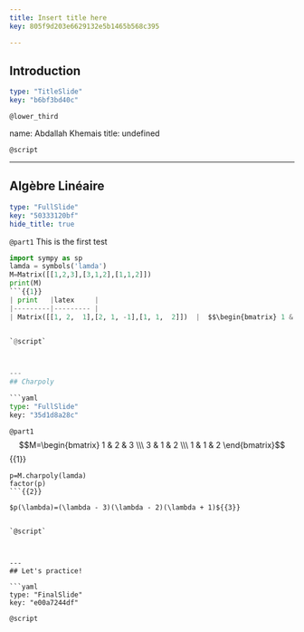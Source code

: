 ```yaml
---
title: Insert title here
key: 805f9d203e6629132e5b1465b568c395

---
```

## Introduction

```yaml
type: "TitleSlide"
key: "b6bf3bd40c"
```

`@lower_third`

name: Abdallah Khemais
title: undefined


`@script`



---
## Algèbre Linéaire

```yaml
type: "FullSlide"
key: "50333120bf"
hide_title: true
```

`@part1`
This is the first test 
```python
import sympy as sp
lamda = symbols('lamda')
M=Matrix([[1,2,3],[3,1,2],[1,1,2]])
print(M)
```{{1}}
| print   |latex     |
|---------|--------- |
| Matrix([[1, 2,  1],[2, 1, -1],[1, 1,  2]])  |  $$\begin{bmatrix} 1 & 2 & 3 \\\ 3 & 1 & 2 \\\ 1 & 1 & 2 \end{bmatrix}$$ |{{3}}


`@script`



---
## Charpoly

```yaml
type: "FullSlide"
key: "35d1d8a28c"
```

`@part1`
$$M=\begin{bmatrix} 1 & 2 & 3 \\\ 3 & 1 & 2 \\\ 1 & 1 & 2 \end{bmatrix}$${{1}}
```
p=M.charpoly(lamda)
factor(p)
```{{2}}

$p(\lambda)=(\lambda - 3)(\lambda - 2)(\lambda + 1)${{3}}


`@script`



---
## Let's practice!

```yaml
type: "FinalSlide"
key: "e00a7244df"
```

`@script`


